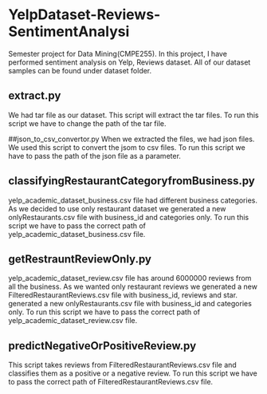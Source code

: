 # YelpDataset-Reviews-SentimentAnalysi
Semester project for Data Mining(CMPE255). In this project, I have performed sentiment analysis on Yelp, Reviews dataset.
All of our dataset samples can be found under dataset folder.

## extract.py
We had tar file as our dataset. This script will extract the tar files.
To run this script we have to change the path of the tar file.

##json_to_csv_convertor.py
When we extracted the files, we had json files. We used this script to convert the jsom to csv files.
To run this script we have to pass the path of the json file as a parameter.

## classifyingRestaurantCategoryfromBusiness.py
yelp_academic_dataset_business.csv file had different business categories. As we decided to use only restaurant dataset we generated a new onlyRestaurants.csv file with business_id and categories only.
To run this script we have to pass the correct path of yelp_academic_dataset_business.csv file.

## getRestrauntReviewOnly.py
yelp_academic_dataset_review.csv file has around 6000000 reviews from all the business. As we wanted only restaurant reviews we generated a new FilteredRestaurantReviews.csv file with business_id, reviews and star.
generated a new onlyRestaurants.csv file with business_id and categories only.
To run this script we have to pass the correct path of yelp_academic_dataset_review.csv file.

## predictNegativeOrPositiveReview.py
This script takes reviews from FilteredRestaurantReviews.csv file and classifies them as a positive or a negative review.
To run this script we have to pass the correct path of FilteredRestaurantReviews.csv file.

